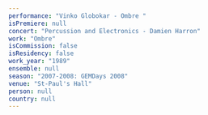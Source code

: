 ```yaml
---
performance: "Vinko Globokar - Ombre "
isPremiere: null
concert: "Percussion and Electronics - Damien Harron"
work: "Ombre"
isCommission: false
isResidency: false
work_year: "1989"
ensemble: null
season: "2007-2008: GEMDays 2008"
venue: "St-Paul's Hall"
person: null
country: null
---
```


